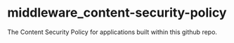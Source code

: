 # middleware_content-security-policy
The Content Security Policy for applications built within this github repo.
